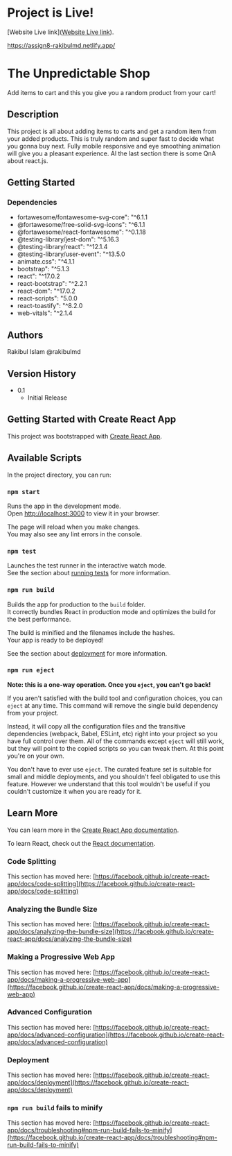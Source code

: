 # Project is Live!

[Website Live link]([Website Live link](https://assign8-rakibulmd.netlify.app/)).

https://assign8-rakibulmd.netlify.app/

# The Unpredictable Shop

Add items to cart and this you give you a random product from your cart!

## Description

This project is all about adding items to carts and get a random item from your added products. This is truly random and super fast to decide what you gonna buy next. Fully mobile responsive and eye smoothing animation will give you a pleasant experience. Al the last section there is some QnA about react.js.

## Getting Started

### Dependencies

-   fortawesome/fontawesome-svg-core": "^6.1.1
-   @fortawesome/free-solid-svg-icons": "^6.1.1
-   @fortawesome/react-fontawesome": "^0.1.18
-   @testing-library/jest-dom": "^5.16.3
-   @testing-library/react": "^12.1.4
-   @testing-library/user-event": "^13.5.0
-   animate.css": "^4.1.1
-   bootstrap": "^5.1.3
-   react": "^17.0.2
-   react-bootstrap": "^2.2.1
-   react-dom": "^17.0.2
-   react-scripts": "5.0.0
-   react-toastify": "^8.2.0
-   web-vitals": "^2.1.4

## Authors

Rakibul Islam @rakibulmd

## Version History

-   0.1
    -   Initial Release

## Getting Started with Create React App

This project was bootstrapped with [Create React App](https://github.com/facebook/create-react-app).

## Available Scripts

In the project directory, you can run:

### `npm start`

Runs the app in the development mode.\
Open [http://localhost:3000](http://localhost:3000) to view it in your browser.

The page will reload when you make changes.\
You may also see any lint errors in the console.

### `npm test`

Launches the test runner in the interactive watch mode.\
See the section about [running tests](https://facebook.github.io/create-react-app/docs/running-tests) for more information.

### `npm run build`

Builds the app for production to the `build` folder.\
It correctly bundles React in production mode and optimizes the build for the best performance.

The build is minified and the filenames include the hashes.\
Your app is ready to be deployed!

See the section about [deployment](https://facebook.github.io/create-react-app/docs/deployment) for more information.

### `npm run eject`

**Note: this is a one-way operation. Once you `eject`, you can't go back!**

If you aren't satisfied with the build tool and configuration choices, you can `eject` at any time. This command will remove the single build dependency from your project.

Instead, it will copy all the configuration files and the transitive dependencies (webpack, Babel, ESLint, etc) right into your project so you have full control over them. All of the commands except `eject` will still work, but they will point to the copied scripts so you can tweak them. At this point you're on your own.

You don't have to ever use `eject`. The curated feature set is suitable for small and middle deployments, and you shouldn't feel obligated to use this feature. However we understand that this tool wouldn't be useful if you couldn't customize it when you are ready for it.

## Learn More

You can learn more in the [Create React App documentation](https://facebook.github.io/create-react-app/docs/getting-started).

To learn React, check out the [React documentation](https://reactjs.org/).

### Code Splitting

This section has moved here: [https://facebook.github.io/create-react-app/docs/code-splitting](https://facebook.github.io/create-react-app/docs/code-splitting)

### Analyzing the Bundle Size

This section has moved here: [https://facebook.github.io/create-react-app/docs/analyzing-the-bundle-size](https://facebook.github.io/create-react-app/docs/analyzing-the-bundle-size)

### Making a Progressive Web App

This section has moved here: [https://facebook.github.io/create-react-app/docs/making-a-progressive-web-app](https://facebook.github.io/create-react-app/docs/making-a-progressive-web-app)

### Advanced Configuration

This section has moved here: [https://facebook.github.io/create-react-app/docs/advanced-configuration](https://facebook.github.io/create-react-app/docs/advanced-configuration)

### Deployment

This section has moved here: [https://facebook.github.io/create-react-app/docs/deployment](https://facebook.github.io/create-react-app/docs/deployment)

### `npm run build` fails to minify

This section has moved here: [https://facebook.github.io/create-react-app/docs/troubleshooting#npm-run-build-fails-to-minify](https://facebook.github.io/create-react-app/docs/troubleshooting#npm-run-build-fails-to-minify)
